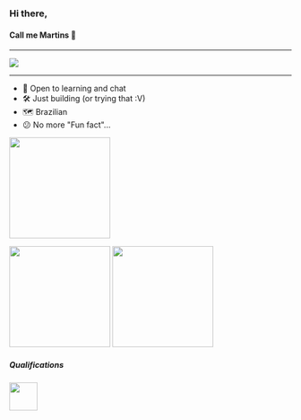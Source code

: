 ### Hi there,
#### Call me Martins :ghost: 
--------------
[<img src="https://img.shields.io/badge/LinkedIn-0077B5?style=for-the-badge&logo=linkedin&logoColor=white" />](https://www.linkedin.com/in/lucasmrtins/)

--------------

- :eyes: Open to learning and chat 
- :hammer_and_wrench: Just building (or trying that :V)
- :world_map: Brazilian
- :confused: No more "Fun fact"...

<img height="180em" src="https://github-readme-stats.vercel.app/api?username=lcs-martins&show_icons=true&hide_border=true&hide_rank=true" /> 

<img height="180em" src="https://img1.picmix.com/output/stamp/normal/8/6/5/6/1756568_c4174.gif" /> <img height="180em" src="https://github-readme-stats.vercel.app/api/top-langs/?username=lcs-martins&layout=compact" /> 

##### Qualifications

[<img height="50em" src="https://images.credly.com/size/340x340/images/6a254dad-77e5-4e71-8049-94e5c7a15981/azure-fundamentals-600x600.png" />](https://www.credly.com/badges/42b407ff-1ed6-4c63-91a3-c161d0c5cc17)

